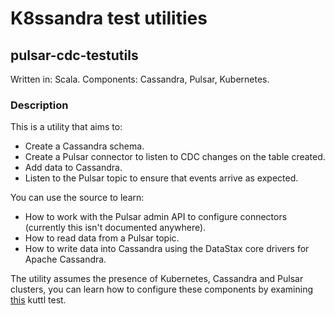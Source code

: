 # K8ssandra test utilities

## pulsar-cdc-testutils

Written in: Scala.
Components: Cassandra, Pulsar, Kubernetes.

### Description
This is a utility that aims to:

* Create a Cassandra schema.
* Create a Pulsar connector to listen to CDC changes on the table created.
* Add data to Cassandra.
* Listen to the Pulsar topic to ensure that events arrive as expected.

You can use the source to learn:

* How to work with the Pulsar admin API to configure connectors (currently this isn't documented anywhere).
* How to read data from a Pulsar topic.
* How to write data into Cassandra using the DataStax core drivers for Apache Cassandra.

The utility assumes the presence of Kubernetes, Cassandra and Pulsar clusters, you can learn how to configure these components by examining [this](https://github.com/k8ssandra/cass-operator/tree/main/test/kuttl/test-cdc) kuttl test. 
